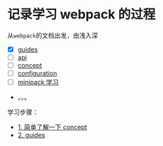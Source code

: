 # 记录学习 webpack 的过程

从`webpack`的文档出发，由浅入深

- [x] [guides](https://webpack.js.org/guides/getting-started/)
- [ ] [api](https://webpack.js.org/api/)
- [ ] [concept](https://webpack.js.org/concepts/)
- [ ] [configuration](https://webpack.js.org/configuration/)
- [ ] [minipack 学习](https://github.com/ronami/minipack)
- 。。。

学习步骤：

- [1. 简单了解一下 concept](./concept/readme.md#simpleConcept)
- [2. guides](./guides/readme.md)
